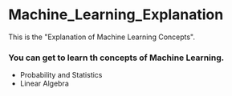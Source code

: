 # Machine_Learning_Explanation
This is the "Explanation of Machine Learning Concepts".

### You can get to learn th concepts of  Machine Learning.
  * Probability and Statistics
  * Linear Algebra
